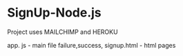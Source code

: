 # SignUp-Node.js
Project uses  MAILCHIMP and HEROKU


app. js - main file
failure,success, signup.html - html pages

